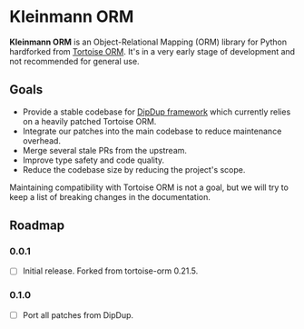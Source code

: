 # Kleinmann ORM

**Kleinmann ORM** is an Object-Relational Mapping (ORM) library for Python hardforked from [Tortoise ORM](https://github.com/tortoise/tortoise-orm). It's in a very early stage of development and not recommended for general use.

## Goals

- Provide a stable codebase for [DipDup framework](https://github.com/dipdup-io/dipdup) which currently relies on a heavily patched Tortoise ORM.
- Integrate our patches into the main codebase to reduce maintenance overhead.
- Merge several stale PRs from the upstream.
- Improve type safety and code quality.
- Reduce the codebase size by reducing the project's scope.

Maintaining compatibility with Tortoise ORM is not a goal, but we will try to keep a list of breaking changes in the documentation.

## Roadmap

### 0.0.1

- [ ] Initial release. Forked from tortoise-orm 0.21.5.

### 0.1.0

- [ ] Port all patches from DipDup.
